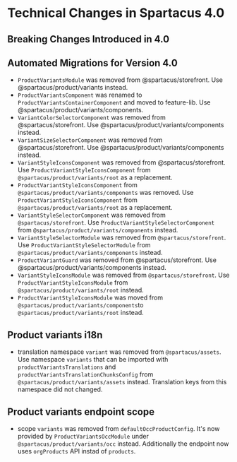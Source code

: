 # Technical Changes in Spartacus 4.0

## Breaking Changes Introduced in 4.0

## Automated Migrations for Version 4.0

- `ProductVariantsModule` was removed from @spartacus/storefront. Use @spartacus/product/variants instead.
- `ProductVariantsComponent` was renamed to `ProductVariantsContainerComponent` and moved to feature-lib. Use @spartacus/product/variants/components.
- `VariantColorSelectorComponent` was removed from @spartacus/storefront. Use @spartacus/product/variants/components instead.
- `VariantSizeSelectorComponent` was removed from @spartacus/storefront. Use @spartacus/product/variants/components instead.
- `VariantStyleIconsComponent` was removed from @spartacus/storefront. Use `ProductVariantStyleIconsComponent` from `@spartacus/product/variants/root` as a replacement.
- `ProductVariantStyleIconsComponent` from `@spartacus/product/variants/components` was removed. Use `ProductVariantStyleIconsComponent` from `@spartacus/product/variants/root` as a replacement.
- `VariantStyleSelectorComponent` was removed from `@spartacus/storefront`. Use `ProductVariantStyleSelectorComponent` from `@spartacus/product/variants/components` instead.
- `VariantStyleSelectorModule` was removed from `@spartacus/storefront`. Use `ProductVariantStyleSelectorModule` from `@spartacus/product/variants/components` instead.
- `ProductVariantGuard` was removed from @spartacus/storefront. Use @spartacus/product/variants/components instead.
- `VariantStyleIconsModule` was removed from `@spartacus/storefront`. Use `ProductVariantStyleIconsModule` from `@spartacus/product/variants/root` instead.
- `ProductVariantStyleIconsModule` was moved from `@spartacus/product/variants/components`to `@spartacus/product/variants/root` instead.

## Product variants i18n
- translation namespace `variant` was removed from `@spartacus/assets`. Use namespace `variants` that can be imported with `productVariantsTranslations` and `productVariantsTranslationChunksConfig` from `@spartacus/product/variants/assets` instead. Translation keys from this namespace did not changed.

## Product variants endpoint scope
- scope `variants` was removed from `defaultOccProductConfig`. It's now provided by `ProductVariantsOccModule` under `@spartacus/product/variants/occ` instead. Additionally the endpoint now uses `orgProducts` API instad of `products`.
